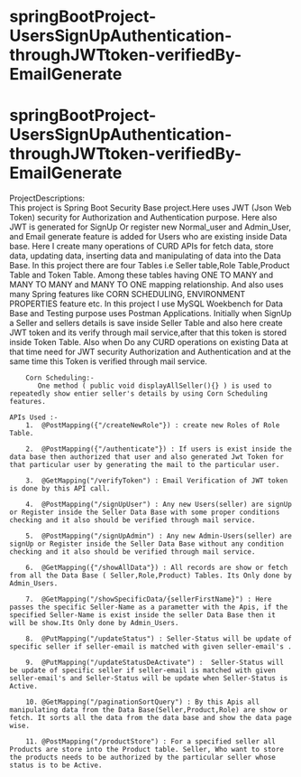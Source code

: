 # springBootProject-UsersSignUpAuthentication-throughJWTtoken-verifiedBy-EmailGenerate

# springBootProject-UsersSignUpAuthentication-throughJWTtoken-verifiedBy-EmailGenerate
ProjectDescriptions:  
		      This project is Spring Boot Security Base project.Here uses JWT (Json Web Token) security for Authorization and Authentication purpose.
		      Here also JWT is generated for SignUp Or register new Normal_user and Admin_User, and Email generate feature is added for Users who are existing inside Data base.
		      Here I create many operations of CURD APIs for fetch data, store data, updating data, inserting data and manipulating of data into the Data Base.
		      In this project there are four Tables i.e Seller table,Role Table,Product Table and Token Table. Among these tables having ONE TO MANY
		      and MANY TO MANY and MANY TO ONE mapping relationship. And also uses many Spring features like CORN SCHEDULING, ENVIRONMENT PROPERTIES feature etc.
		      In this project I use MySQL Woekbench for Data Base and Testing purpose uses Postman Applications.
		      Initially when SignUp a Seller and sellers details is save inside Seller Table and also here create JWT token and its verify through mail service,after that this token is stored inside Token Table.
		      Also when Do any CURD operations on existing Data at that time need for JWT security Authorization and Authentication and at the same time this Token is verified through mail service.
		
		Corn Scheduling:- 
		   One method ( public void displayAllSeller(){} ) is used to repeatedly show entier seller's details by using Corn Scheduling features.  

	APIs Used :- 
		1.  @PostMapping({"/createNewRole"}) : create new Roles of Role Table.

		2.  @PostMapping({"/authenticate"}) : If users is exist inside the data base then authorized that user and also generated Jwt Token for that particular user by generating the mail to the particular user.
		
		3.  @GetMapping("/verifyToken") : Email Verification of JWT token is done by this API call.

		4.  @PostMapping("/signUpUser") : Any new Users(seller) are signUp or Register inside the Seller Data Base with some proper conditions checking and it also should be verified through mail service.

		5.  @PostMapping("/signUpAdmin") : Any new Admin-Users(seller) are signUp or Register inside the Seller Data Base without any condition checking and it also should be verified through mail service.
		
		6.  @GetMapping({"/showAllData"}) : All records are show or fetch from all the Data Base ( Seller,Role,Product) Tables. Its Only done by Admin_Users.
		
		7.  @GetMapping("/showSpecificData/{sellerFirstName}") : Here passes the specific Seller-Name as a parametter with the Apis, if the specified Seller-Name is exist inside the seller Data Base then it will be show.Its Only done by Admin_Users.

		8.  @PutMapping("/updateStatus") : Seller-Status will be update of specific seller if seller-email is matched with given seller-email's .
		
		9.  @PutMapping("/updateStatusDeActivate") :  Seller-Status will be update of specific seller if seller-email is matched with given seller-email's and Seller-Status will be update when Seller-Status is Active.
		
		10. @GetMapping("/paginationSortQuery") : By this Apis all manipulating data from the Data Base(Seller,Product,Role) are show or fetch. It sorts all the data from the data base and show the data page wise.

		11. @PostMapping("/productStore") : For a specified seller all Products are store into the Product table. Seller, Who want to store the products needs to be authorized by the particular seller whose status is to be Active.

		

